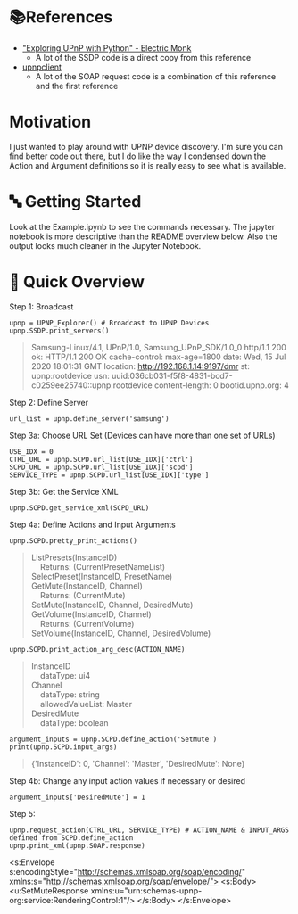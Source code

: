 # :books:References
- ["Exploring UPnP with Python" - Electric Monk](https://www.electricmonk.nl/log/2016/07/05/exploring-upnp-with-python/)
  - A lot of the SSDP code is a direct copy from this reference
- [upnpclient](https://github.com/flyte/upnpclient/blob/develop/upnpclient/soap.py)
  - A lot of the SOAP request code is a combination of this reference and the first reference
  
# Motivation
I just wanted to play around with UPNP device discovery. I'm sure you can find better code out there, but I do like the way I condensed down the Action and Argument definitions so it is really easy to see what is available.

# :abc: Getting Started
Look at the Example.ipynb to see the commands necessary. The jupyter notebook is more descriptive than the README overview below. Also the output looks much cleaner in the Jupyter Notebook.

# :scroll: Quick Overview
Step 1: Broadcast
```
upnp = UPNP_Explorer() # Broadcast to UPNP Devices
upnp.SSDP.print_servers()
```
>Samsung-Linux/4.1, UPnP/1.0, Samsung_UPnP_SDK/1.0_0
http/1.1 200 ok: HTTP/1.1 200 OK
cache-control: max-age=1800
date: Wed, 15 Jul 2020 18:01:31 GMT
location: http://192.168.1.14:9197/dmr
st: upnp:rootdevice
usn: uuid:036cb031-f5f8-4831-bcd7-c0259ee25740::upnp:rootdevice
content-length: 0
bootid.upnp.org: 4
	
Step 2: Define Server
```
url_list = upnp.define_server('samsung')
```
		
Step 3a: Choose URL Set (Devices can have more than one set of URLs)
```
USE_IDX = 0
CTRL_URL = upnp.SCPD.url_list[USE_IDX]['ctrl']
SCPD_URL = upnp.SCPD.url_list[USE_IDX]['scpd']
SERVICE_TYPE = upnp.SCPD.url_list[USE_IDX]['type']
```
Step 3b: Get the Service XML
```
upnp.SCPD.get_service_xml(SCPD_URL)
```
Step 4a: Define Actions and Input Arguments
```
upnp.SCPD.pretty_print_actions()
```
>    ListPresets(InstanceID)  
&nbsp;&nbsp;&nbsp;&nbsp;Returns: (CurrentPresetNameList)  
SelectPreset(InstanceID, PresetName)  
GetMute(InstanceID, Channel)  
&nbsp;&nbsp;&nbsp;&nbsp;Returns: (CurrentMute)  
SetMute(InstanceID, Channel, DesiredMute)  
GetVolume(InstanceID, Channel)  
&nbsp;&nbsp;&nbsp;&nbsp;Returns: (CurrentVolume)  
    SetVolume(InstanceID, Channel, DesiredVolume)  
```
upnp.SCPD.print_action_arg_desc(ACTION_NAME)
```
>InstanceID  
&nbsp;&nbsp;&nbsp;&nbsp;dataType: ui4  
Channel  
&nbsp;&nbsp;&nbsp;&nbsp;dataType: string  
&nbsp;&nbsp;&nbsp;&nbsp;allowedValueList: Master  
DesiredMute  
&nbsp;&nbsp;&nbsp;&nbsp;dataType: boolean  
```
argument_inputs = upnp.SCPD.define_action('SetMute')
print(upnp.SCPD.input_args)
```
>{'InstanceID': 0, 'Channel': 'Master', 'DesiredMute': None}
	
Step 4b: Change any input action values if necessary or desired
```
argument_inputs['DesiredMute'] = 1
```
Step 5: 
```
upnp.request_action(CTRL_URL, SERVICE_TYPE) # ACTION_NAME & INPUT_ARGS defined from SCPD.define_action
upnp.print_xml(upnp.SOAP.response)
```
><?xml version="1.0" ?>
<s:Envelope s:encodingStyle="http://schemas.xmlsoap.org/soap/encoding/" xmlns:s="http://schemas.xmlsoap.org/soap/envelope/">
	<s:Body>
		<u:SetMuteResponse xmlns:u="urn:schemas-upnp-org:service:RenderingControl:1"/>
	</s:Body>
</s:Envelope>
